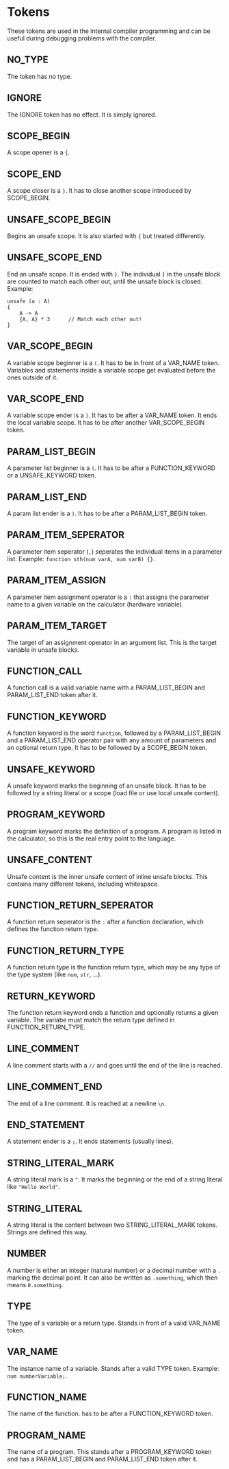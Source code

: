 Tokens
======

These tokens are used in the internal compiler programming and can be useful during debugging problems with the compiler. 

NO_TYPE
-------

The token has no type.

IGNORE
------

The IGNORE token has no effect. It is simply ignored. 

SCOPE_BEGIN
----------

A scope opener is a `{`.

SCOPE_END
-----------

A scope closer is a `}`. It has to close another scope introduced by SCOPE_BEGIN. 

UNSAFE_SCOPE_BEGIN
------------------

Begins an unsafe scope. It is also started with `{` but treated differently. 

UNSAFE_SCOPE_END
----------------

End an unsafe scope. It is ended with `}`. The individual `}` in the unsafe block are counted to match each other out, until the unsafe block is closed. Example: 

```
unsafe (a : A)
{
    A -> A
    {A, A} * 3      // Match each other out!
}
```

VAR_SCOPE_BEGIN
---------------

A variable scope beginner is a `(`. It has to be in front of a VAR_NAME token. Variables and statements inside a variable scope get evaluated before the ones outside of it. 

VAR_SCOPE_END
-------------

A variable scope ender is a `)`. It has to be after a VAR_NAME token. It ends the local variable scope. It has to be after another VAR_SCOPE_BEGIN token. 

PARAM_LIST_BEGIN
----------------

A parameter list beginner is a `(`. It has to be after a FUNCTION_KEYWORD or a UNSAFE_KEYWORD token.

PARAM_LIST_END
--------------

A param list ender is a `)`. It has to be after a PARAM_LIST_BEGIN token. 

PARAM_ITEM_SEPERATOR
--------------------

A parameter item seperator (`,`) seperates the individual items in a parameter list. Example: `function sth(num varA, num varB) {}`.

PARAM_ITEM_ASSIGN
-----------------

A parameter item assignment operator is a `:` that assigns the parameter name to a given variable on the calculator (hardware variable).

PARAM_ITEM_TARGET
-----------------

The target of an assignment operator in an argument list. This is the target variable in unsafe blocks. 

FUNCTION_CALL
-------------

A function call is a valid variable name with a PARAM_LIST_BEGIN and PARAM_LIST_END token after it. 

FUNCTION_KEYWORD
----------------

A function keyword is the word `function`, followed by a PARAM_LIST_BEGIN and a PARAM_LIST_END operator pair with any amount of parameters and an optional return type. It has to be followed by a SCOPE_BEGIN token. 

UNSAFE_KEYWORD
--------------

A unsafe keyword marks the beginning of an unsafe block. It has to be followed by a string literal or a scope (load file or use local unsafe content).

PROGRAM_KEYWORD
---------------

A program keyword marks the definition of a program. A program is listed in the calculator, so this is the real entry point to the language. 

UNSAFE_CONTENT
--------------

Unsafe content is the inner unsafe content of inline unsafe blocks. This contains many different tokens, including whitespace. 

FUNCTION_RETURN_SEPERATOR
-------------------------

A function return seperator is the `:` after a function declaration, which defines the function return type. 

FUNCTION_RETURN_TYPE
--------------------

A function return type is the function return type, which may be any type of the type system (like `num`, `str`, ...).

RETURN_KEYWORD
--------------

The function return keyword ends a function and optionally returns a given variable. The variabe must match the return type defined in FUNCTION_RETURN_TYPE. 

LINE_COMMENT
------------

A line comment starts with a `//` and goes until the end of the line is reached. 

LINE_COMMENT_END
----------------

The end of a line comment. It is reached at a newline `\n`.

END_STATEMENT
-------------

A statement ender is a `;`. It ends statements (usually lines).

STRING_LITERAL_MARK
-------------------

A string literal mark is a `"`. It marks the beginning or the end of a string literal like `"Hello World"`. 

STRING_LITERAL
--------------

A string literal is the content between two STRING_LITERAL_MARK tokens. Strings are defined this way. 

NUMBER
------

A number is either an integer (natural number) or a decimal number with a `.` marking the decimal point. It can also be written as `.something`, which then means `0.something`.

TYPE
----

The type of a variable or a return type. Stands in front of a valid VAR_NAME token. 

VAR_NAME
--------

The instance name of a variable. Stands after a valid TYPE token. Example: `num numberVariable;`.

FUNCTION_NAME
-------------

The name of the function. has to be after a FUNCTION_KEYWORD token.

PROGRAM_NAME
------------

The name of a program. This stands after a PROGRAM_KEYWORD token and has a PARAM_LIST_BEGIN and PARAM_LIST_END token after it.
